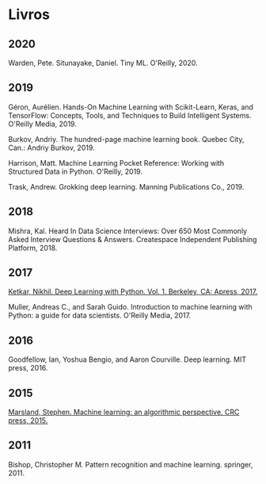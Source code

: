 # Livros


## 2020

Warden, Pete. Situnayake, Daniel. Tiny ML. O'Reilly, 2020.

## 2019

Géron, Aurélien. Hands-On Machine Learning with Scikit-Learn, Keras, and TensorFlow: Concepts, Tools, and Techniques to Build Intelligent Systems. O'Reilly Media, 2019.

Burkov, Andriy. The hundred-page machine learning book. Quebec City, Can.: Andriy Burkov, 2019.

Harrison, Matt. Machine Learning Pocket Reference: Working with Structured Data in Python. O'Reilly, 2019.

Trask, Andrew. Grokking deep learning. Manning Publications Co., 2019.

## 2018

Mishra, Kal. Heard In Data Science Interviews: Over 650 Most Commonly Asked Interview Questions & Answers. Createspace Independent Publishing Platform, 2018.

## 2017

[Ketkar, Nikhil. Deep Learning with Python. Vol. 1. Berkeley, CA: Apress, 2017.](http://elib.vums.ac.ir/bitstream/Hannan/20545/1/9781484227657.pdf)

Muller, Andreas C., and Sarah Guido. Introduction to machine learning with Python: a guide for data scientists. O'Reilly Media, 2017.

## 2016

Goodfellow, Ian, Yoshua Bengio, and Aaron Courville. Deep learning. MIT press, 2016.

## 2015

[Marsland, Stephen. Machine learning: an algorithmic perspective. CRC press, 2015.](http://repository.fue.edu.eg/xmlui/bitstream/handle/123456789/3667/10501.pdf?sequence=1&isAllowed=y)

## 2011

Bishop, Christopher M. Pattern recognition and machine learning. springer, 2011.
